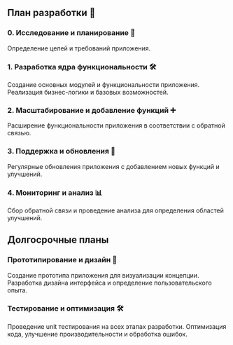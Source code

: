 ## План разработки 🚀

### 0. Исследование и планирование 📝
Определение целей и требований приложения.

### 1. Разработка ядра функциональности 🛠️
Создание основных модулей и функциональности приложения.
Реализация бизнес-логики и базовых возможностей.

### 2. Масштабирование и добавление функций ➕
Расширение функциональности приложения в соответствии с обратной связью.

### 3. Поддержка и обновления 🔄
Регулярные обновления приложения с добавлением новых функций и улучшений.

### 4. Мониторинг и анализ 📊
Сбор обратной связи и проведение анализа для определения областей улучшений.

## Долгосрочные планы

### Прототипирование и дизайн 🎨
Создание прототипа приложения для визуализации концепции.
Разработка дизайна интерфейса и определение пользовательского опыта.

### Тестирование и оптимизация 🛠️
Проведение unit тестирования на всех этапах разработки.
Оптимизация кода, улучшение производительности и обработка ошибок.
